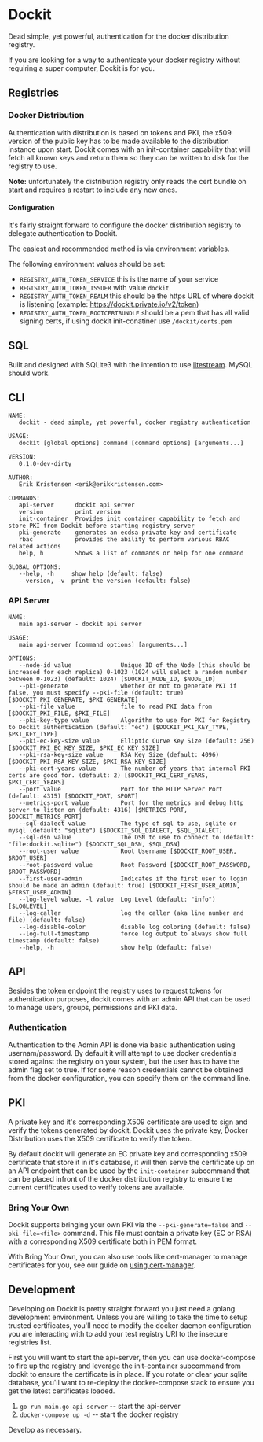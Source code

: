 # Dockit

Dead simple, yet powerful, authentication for the docker distribution registry.

If you are looking for a way to authenticate your docker registry without requiring a super computer, Dockit is for you.

## Registries

### Docker Distribution

Authentication with distribution is based on tokens and PKI, the x509 version of the public key has to be made available to the distribution instance upon start. Dockit comes with an init-container capability that will fetch all known keys and return them so they can be written to disk for the registry to use.

**Note:** unfortunately the distribution registry only reads the cert bundle on start and requires a restart to include any new ones.

#### Configuration

It's fairly straight forward to configure the docker distribution registry to delegate authentication to Dockit.

The easiest and recommended method is via environment variables.

The following environment values should be set:

- `REGISTRY_AUTH_TOKEN_SERVICE` this is the name of your service
- `REGISTRY_AUTH_TOKEN_ISSUER` with value `dockit`
- `REGISTRY_AUTH_TOKEN_REALM` this should be the https URL of where dockit is listening (example: <https://dockit.private.io/v2/token>)
- `REGISTRY_AUTH_TOKEN_ROOTCERTBUNDLE` should be a pem that has all valid signing certs, if using dockit init-conatiner use `/dockit/certs.pem`

## SQL

Built and designed with SQLite3 with the intention to use [litestream](https://litestream.io). MySQL should work.

## CLI

```help
NAME:
   dockit - dead simple, yet powerful, docker registry authentication

USAGE:
   dockit [global options] command [command options] [arguments...]

VERSION:
   0.1.0-dev-dirty

AUTHOR:
   Erik Kristensen <erik@erikkristensen.com>

COMMANDS:
   api-server      dockit api server
   version         print version
   init-container  Provides init container capability to fetch and store PKI from Dockit before starting registry server
   pki-generate    generates an ecdsa private key and certificate
   rbac            provides the ability to perform various RBAC related actions
   help, h         Shows a list of commands or help for one command

GLOBAL OPTIONS:
   --help, -h     show help (default: false)
   --version, -v  print the version (default: false)
```

### API Server

```help
NAME:
   main api-server - dockit api server

USAGE:
   main api-server [command options] [arguments...]

OPTIONS:
   --node-id value              Unique ID of the Node (this should be increased for each replica) 0-1023 (1024 will select a random number between 0-1023) (default: 1024) [$DOCKIT_NODE_ID, $NODE_ID]
   --pki-generate               whether or not to generate PKI if false, you must specify --pki-file (default: true) [$DOCKIT_PKI_GENERATE, $PKI_GENERATE]
   --pki-file value             file to read PKI data from [$DOCKIT_PKI_FILE, $PKI_FILE]
   --pki-key-type value         Algorithm to use for PKI for Registry to Dockit authentication (default: "ec") [$DOCKIT_PKI_KEY_TYPE, $PKI_KEY_TYPE]
   --pki-ec-key-size value      Elliptic Curve Key Size (default: 256) [$DOCKIT_PKI_EC_KEY_SIZE, $PKI_EC_KEY_SIZE]
   --pki-rsa-key-size value     RSA Key Size (default: 4096) [$DOCKIT_PKI_RSA_KEY_SIZE, $PKI_RSA_KEY_SIZE]
   --pki-cert-years value       The number of years that internal PKI certs are good for. (default: 2) [$DOCKIT_PKI_CERT_YEARS, $PKI_CERT_YEARS]
   --port value                 Port for the HTTP Server Port (default: 4315) [$DOCKIT_PORT, $PORT]
   --metrics-port value         Port for the metrics and debug http server to listen on (default: 4316) [$METRICS_PORT, $DOCKIT_METRICS_PORT]
   --sql-dialect value          The type of sql to use, sqlite or mysql (default: "sqlite") [$DOCKIT_SQL_DIALECT, $SQL_DIALECT]
   --sql-dsn value              The DSN to use to connect to (default: "file:dockit.sqlite") [$DOCKIT_SQL_DSN, $SQL_DSN]
   --root-user value            Root Username [$DOCKIT_ROOT_USER, $ROOT_USER]
   --root-password value        Root Password [$DOCKIT_ROOT_PASSWORD, $ROOT_PASSWORD]
   --first-user-admin           Indicates if the first user to login should be made an admin (default: true) [$DOCKIT_FIRST_USER_ADMIN, $FIRST_USER_ADMIN]
   --log-level value, -l value  Log Level (default: "info") [$LOGLEVEL]
   --log-caller                 log the caller (aka line number and file) (default: false)
   --log-disable-color          disable log coloring (default: false)
   --log-full-timestamp         force log output to always show full timestamp (default: false)
   --help, -h                   show help (default: false)
```

## API

Besides the token endpoint the registry uses to request tokens for authentication purposes, dockit comes with an admin API that can be used to manage users, groups, permissions and PKI data.

### Authentication

Authentication to the Admin API is done via basic authentication using usernam/password. By default it will attempt to use docker credentials stored against the registry on your system, but the user has to have the admin flag set to true. If for some reason credentials cannot be obtained from the docker configuration, you can specify them on the command line.

## PKI

A private key and it's corresponding X509 certificate are used to sign and verify the tokens generated by dockit. Dockit uses the private key, Docker Distribution uses the X509 certificate to verify the token.

By default dockit will generate an EC private key and corresponding x509 certificate that store it in it's database, it will then serve the certificate up on an API endpoint that can be used by the `init-container` subcommand that can be placed infront of the docker distribution registry to ensure the current certificates used to verify tokens are available.

### Bring Your Own

Dockit supports bringing your own PKI via the `--pki-generate=false` and `--pki-file=<file>` command. This file must contain a private key (EC or RSA) with a corresponding X509 certificate both in PEM format.

With Bring Your Own, you can also use tools like cert-manager to manage certificates for you, see our guide on [using cert-manager](docs/guides/cert-manager.md).

## Development

Developing on Dockit is pretty straight forward you just need a golang development environment. Unless you are willing to take the time to setup trusted certificates, you'll need to modify the docker daemon configuration you are interacting with to add your test registry URI to the insecure registries list.

First you will want to start the api-server, then you can use docker-compose to fire up the registry and leverage the init-container subcommand from dockit to ensure the certificate is in place. If you rotate or clear your sqlite database, you'll want to re-deploy the docker-compose stack to ensure you get the latest certificates loaded.

1. `go run main.go api-server` -- start the api-server
2. `docker-compose up -d` -- start the docker registry

Develop as necessary.
